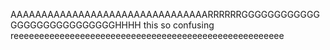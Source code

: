 AAAAAAAAAAAAAAAAAAAAAAAAAAAAAAAARRRRRRGGGGGGGGGGGGGGGGGGGGGGGGGGGGHHHH this so confusing reeeeeeeeeeeeeeeeeeeeeeeeeeeeeeeeeeeeeeeeeeeeeeeeeeeee
